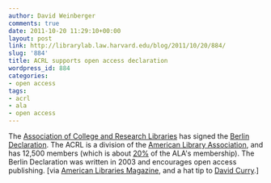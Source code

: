 ```yaml
---
author: David Weinberger
comments: true
date: 2011-10-20 11:29:10+00:00
layout: post
link: http://librarylab.law.harvard.edu/blog/2011/10/20/884/
slug: '884'
title: ACRL supports open access declaration
wordpress_id: 884
categories:
- open access
tags:
- acrl
- ala
- open access
---
```


The [Association of College and Research Libraries](http://www.acrl.org) has signed the [Berlin Declaration](http://oa.mpg.de/lang/en-uk/berlin-prozess/berliner-erklarung/). The ACRL is a division of the [American Library Association](http://www.ala.org), and has 12,500 members (which is about [20%](http://www.acrl.org/ala/mgrps/divs/acrl/about/whatisacrl/index.cfm) of the ALA's membership). The Berlin Declaration was written in 2003 and encourages open access publishing. [via [American Libraries Magazine](http://americanlibrariesmagazine.org/news/ala/acrl-signs-berlin-declaration-open-access), and a hat tip to [David Curry](http://www.drcurryassociates.net).] 
